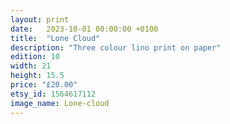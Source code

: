 ```yaml
---
layout: print
date:   2023-10-01 00:00:00 +0100
title:  "Lone Cloud"
description: "Three colour lino print on paper"
edition: 10
width: 21
height: 15.5
price: "£20.00"
etsy_id: 1564617112
image_name: Lone-cloud
---
```


